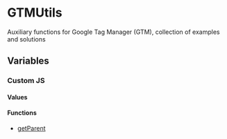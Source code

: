 # GTMUtils
Auxiliary functions for Google Tag Manager (GTM), collection of examples and solutions

## Variables

### Custom JS

#### Values

#### Functions
* [getParent](https://github.com/kirzyka/GTMUtils/blob/main/examples/variables/custom_js/functions/getParent.md)
